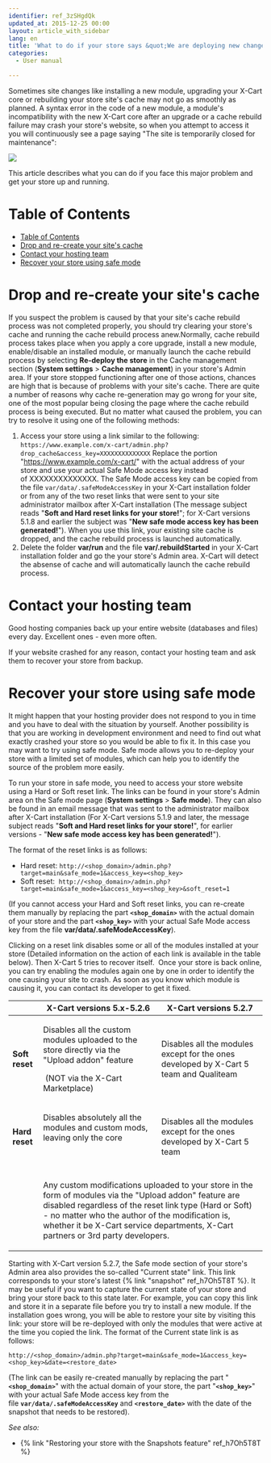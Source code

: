 ```yaml
---
identifier: ref_3zSHgdQk
updated_at: 2015-12-25 00:00
layout: article_with_sidebar
lang: en
title: 'What to do if your store says &quot;We are deploying new changes&quot; and you cannot access it'
categories:
  - User manual

---
```


Sometimes site changes like installing a new module, upgrading your X-Cart core or rebuilding your store site's cache may not go as smoothly as planned. A syntax error in the code of a new module, a module's incompatibility with the new X-Cart core after an upgrade or a cache rebuild failure may crash your store's website, so when you attempt to access it you will continuously see a page saying "The site is temporarily closed for maintenance":

![]({{site.baseurl}}/attachments/7504187/7602636.png?effects=drop-shadow)

This article describes what you can do if you face this major problem and get your store up and running. 

# Table of Contents

*   [Table of Contents](#table-of-contents)
*   [Drop and re-create your site's cache](#drop-and-re-create-your-site's-cache)
*   [Contact your hosting team](#contact-your-hosting-team)
*   [Recover your store using safe mode](#recover-your-store-using-safe-mode)

# Drop and re-create your site's cache

If you suspect the problem is caused by that your site's cache rebuild process was not completed properly, you should try clearing your store's cache and running the cache rebuild process anew.Normally, cache rebuild process takes place when you apply a core upgrade, install a new module, enable/disable an installed module, or manually launch the cache rebuild process by selecting **Re-deploy the store** in the Cache management section (**System settings** > **Cache management**) in your store's Admin area. If your store stopped functioning after one of those actions, chances are high that is because of problems with your site's cache. There are quite a number of reasons why cache re-generation may go wrong for your site, one of the most popular being closing the page where the cache rebuild process is being executed. But no matter what caused the problem, you can try to resolve it using one of the following methods:

1.  Access your store using a link similar to the following:
    ``https://www.example.com/x-cart/admin.php?drop_cache&access_key=XXXXXXXXXXXXXX``
    Replace the portion "https://www.example.com/x-cart/" with the actual address of your store and use your actual Safe Mode access key instead of XXXXXXXXXXXXXX. The Safe Mode access key can be copied from the file ``var/data/.safeModeAccessKey`` in your X-Cart installation folder or from any of the two reset links that were sent to your site administrator mailbox after X-Cart installation (The message subject reads "**Soft and Hard reset links for your store!**"; for X-Cart versions 5.1.8 and earlier the subject was "**New safe mode access key has been generated!**").
    When you use this link, your existing site cache is dropped, and the cache rebuild process is launched automatically.
2.  Delete the folder **var/run** and the file **var/.rebuildStarted** in your X-Cart installation folder and go the your store's Admin area. X-Cart will detect the absense of cache and will automatically launch the cache rebuild process.

# Contact your hosting team

Good hosting companies back up your entire website (databases and files) every day. Excellent ones - even more often.

If your website crashed for any reason, contact your hosting team and ask them to recover your store from backup.

# Recover your store using safe mode

It might happen that your hosting provider does not respond to you in time and you have to deal with the situation by yourself. Another possibility is that you are working in development environment and need to find out what exactly crashed your store so you would be able to fix it. In this case you may want to try using safe mode. Safe mode allows you to re-deploy your store with a limited set of modules, which can help you to identify the source of the problem more easily.

To run your store in safe mode, you need to access your store website using a Hard or Soft reset link. The links can be found in your store's Admin area on the Safe mode page (**System settings** > **Safe mode**). They can also be found in an email message that was sent to the administrator mailbox after X-Cart installation (For X-Cart versions 5.1.9 and later, the message subject reads "**Soft and Hard reset links for your store!**", for earlier versions - "**New safe mode access key has been generated!**"). 

The format of the reset links is as follows:

*   Hard reset:
    `http://<shop_domain>/admin.php?target=main&safe_mode=1&access_key=<shop_key>`
*   Soft reset: 
    `http://<shop_domain>/admin.php?target=main&safe_mode=1&access_key=<shop_key>&soft_reset=1`

(If you cannot access your Hard and Soft reset links, you can re-create them manually by replacing the part __`<shop_domain>`__ with the actual domain of your store and the part __`<shop_key>`__ with your actual Safe Mode access key from the file **var/data/.safeModeAccessKey**).

Clicking on a reset link disables some or all of the modules installed at your store (Detailed information on the action of each link is available in the table below). Then X-Cart 5 tries to recover itself.  Once your store is back online, you can try enabling the modules again one by one in order to identify the one causing your site to crash. As soon as you know which module is causing it, you can contact its developer to get it fixed. 

<table class="ui celled padded compact small table">
  <thead>
  <tr >
      <th class="confluenceTh">&nbsp;</th>
      <th  class="confluenceTh">X-Cart versions 5.x-5.2.6</th>
      <th colspan="1"  class="confluenceTh">X-Cart versions 5.2.7</th>
    </tr>
  </thead>
  <tbody >
    <tr >
      <td  class="confluenceTd"><strong>Soft reset</strong>
      </td>
      <td  class="confluenceTd">
        <p>Disables all the custom modules uploaded to the store directly <span>via the "Upload addon" feature </span>
        </p>
        <p><span>&nbsp;</span>(NOT via the X-Cart Marketplace)</p>
      </td>
      <td colspan="1"  class="confluenceTd"><span>Disables all the modules except for the ones developed by X-Cart 5 team and Qualiteam </span>
      </td>
    </tr>
    <tr >
      <td  class="confluenceTd"><strong>Hard reset</strong>
      </td>
      <td  class="confluenceTd">
        <p>Disables absolutely all the modules and custom mods, leaving only the core</p>
        <p>&nbsp;</p>
      </td>
      <td colspan="1"  class="confluenceTd"><span>Disables all the modules except for the ones developed by X-Cart 5 team</span>
      </td>
    </tr>
    <tr >
      <td colspan="1" class="confluenceTd">&nbsp;</td>
      <td colspan="2"  class="confluenceTd">
        <p>Any custom modifications uploaded to your store in the form of modules via the "Upload addon" feature are disabled regardless of the reset link type (Hard or Soft) - no matter who the author of the modification is, whether it be X-Cart service departments, X-Cart partners or 3rd party developers.</p>
      </td>
    </tr>
  </tbody>
</table>

Starting with X-Cart version 5.2.7, the Safe mode section of your store's Admin area also provides the so-called "Current state" link. This link corresponds to your store's latest {% link "snapshot" ref_h7Oh5T8T %}. It may be useful if you want to capture the current state of your store and bring your store back to this state later. For example, you can copy this link and store it in a separate file before you try to install a new module. If the installation goes wrong, you will be able to restore your site by visiting this link: your store will be re-deployed with only the modules that were active at the time you copied the link. The format of the Current state link is as follows:

`http://<shop_domain>/admin.php?target=main&safe_mode=1&access_key=<shop_key>&date=<restore_date>`

(The link can be easily re-created manually by replacing the part "__`<shop_domain>`__" with the actual domain of your store, the part "__`<shop_key>`__" with your actual Safe Mode access key from the file __`var/data/.safeModeAccessKey`__ and __`<restore_date>`__ with the date of the snapshot that needs to be restored).

_See also:_

*   {% link "Restoring your store with the Snapshots feature" ref_h7Oh5T8T %}